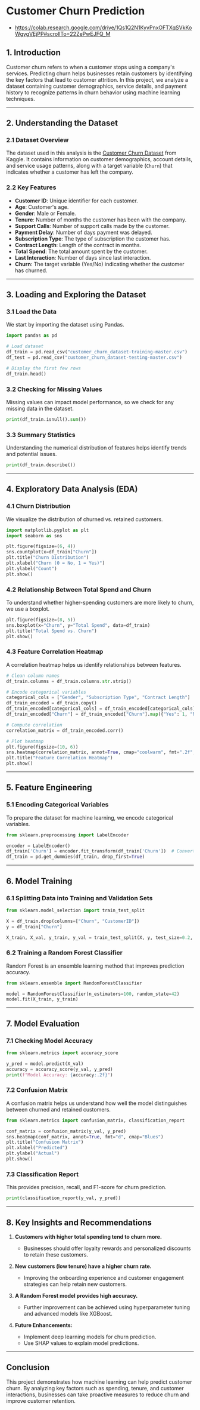 # Customer Churn Prediction
- https://colab.research.google.com/drive/1Qs1Q2N1KyvPnxOFTXqSVkKoWgygVEjPP#scrollTo=22ZePwEJFQ_M

## **1. Introduction**  
Customer churn refers to when a customer stops using a company's services. Predicting churn helps businesses retain customers by identifying the key factors that lead to customer attrition. In this project, we analyze a dataset containing customer demographics, service details, and payment history to recognize patterns in churn behavior using machine learning techniques.

---

## **2. Understanding the Dataset**  
### **2.1 Dataset Overview**  
The dataset used in this analysis is the [Customer Churn Dataset](https://www.kaggle.com/datasets/muhammadshahidazeem/customer-churn-dataset) from Kaggle. It contains information on customer demographics, account details, and service usage patterns, along with a target variable (`Churn`) that indicates whether a customer has left the company.

### **2.2 Key Features**  
- **Customer ID**: Unique identifier for each customer.  
- **Age**: Customer's age.  
- **Gender**: Male or Female.  
- **Tenure**: Number of months the customer has been with the company.  
- **Support Calls**: Number of support calls made by the customer.  
- **Payment Delay**: Number of days payment was delayed.  
- **Subscription Type**: The type of subscription the customer has.  
- **Contract Length**: Length of the contract in months.  
- **Total Spend**: The total amount spent by the customer.  
- **Last Interaction**: Number of days since last interaction.  
- **Churn**: The target variable (Yes/No) indicating whether the customer has churned.  

---

## **3. Loading and Exploring the Dataset**  
### **3.1 Load the Data**  
We start by importing the dataset using Pandas.

```python
import pandas as pd

# Load dataset
df_train = pd.read_csv("customer_churn_dataset-training-master.csv")
df_test = pd.read_csv("customer_churn_dataset-testing-master.csv")

# Display the first few rows
df_train.head()
```

### **3.2 Checking for Missing Values**  
Missing values can impact model performance, so we check for any missing data in the dataset.

```python
print(df_train.isnull().sum())
```

### **3.3 Summary Statistics**  
Understanding the numerical distribution of features helps identify trends and potential issues.

```python
print(df_train.describe())
```

---

## **4. Exploratory Data Analysis (EDA)**  
### **4.1 Churn Distribution**  
We visualize the distribution of churned vs. retained customers.

```python
import matplotlib.pyplot as plt
import seaborn as sns

plt.figure(figsize=(6, 4))
sns.countplot(x=df_train["Churn"])
plt.title("Churn Distribution")
plt.xlabel("Churn (0 = No, 1 = Yes)")
plt.ylabel("Count")
plt.show()
```

### **4.2 Relationship Between Total Spend and Churn**  
To understand whether higher-spending customers are more likely to churn, we use a boxplot.

```python
plt.figure(figsize=(8, 5))
sns.boxplot(x="Churn", y="Total Spend", data=df_train)
plt.title("Total Spend vs. Churn")
plt.show()
```

### **4.3 Feature Correlation Heatmap**  
A correlation heatmap helps us identify relationships between features.

```python
# Clean column names
df_train.columns = df_train.columns.str.strip()

# Encode categorical variables
categorical_cols = ["Gender", "Subscription Type", "Contract Length"]
df_train_encoded = df_train.copy()
df_train_encoded[categorical_cols] = df_train_encoded[categorical_cols].apply(lambda col: col.astype("category").cat.codes)
df_train_encoded["Churn"] = df_train_encoded["Churn"].map({"Yes": 1, "No": 0})

# Compute correlation
correlation_matrix = df_train_encoded.corr()

# Plot heatmap
plt.figure(figsize=(10, 6))
sns.heatmap(correlation_matrix, annot=True, cmap="coolwarm", fmt=".2f", linewidths=0.5)
plt.title("Feature Correlation Heatmap")
plt.show()
```

---

## **5. Feature Engineering**  
### **5.1 Encoding Categorical Variables**  
To prepare the dataset for machine learning, we encode categorical variables.

```python
from sklearn.preprocessing import LabelEncoder

encoder = LabelEncoder()
df_train['Churn'] = encoder.fit_transform(df_train['Churn'])  # Convert 'Yes'/'No' to 1/0
df_train = pd.get_dummies(df_train, drop_first=True)
```

---

## **6. Model Training**  
### **6.1 Splitting Data into Training and Validation Sets**  

```python
from sklearn.model_selection import train_test_split

X = df_train.drop(columns=["Churn", "CustomerID"])
y = df_train["Churn"]

X_train, X_val, y_train, y_val = train_test_split(X, y, test_size=0.2, random_state=42)
```

### **6.2 Training a Random Forest Classifier**  
Random Forest is an ensemble learning method that improves prediction accuracy.

```python
from sklearn.ensemble import RandomForestClassifier

model = RandomForestClassifier(n_estimators=100, random_state=42)
model.fit(X_train, y_train)
```

---

## **7. Model Evaluation**  
### **7.1 Checking Model Accuracy**  

```python
from sklearn.metrics import accuracy_score

y_pred = model.predict(X_val)
accuracy = accuracy_score(y_val, y_pred)
print(f"Model Accuracy: {accuracy:.2f}")
```

### **7.2 Confusion Matrix**  
A confusion matrix helps us understand how well the model distinguishes between churned and retained customers.

```python
from sklearn.metrics import confusion_matrix, classification_report

conf_matrix = confusion_matrix(y_val, y_pred)
sns.heatmap(conf_matrix, annot=True, fmt="d", cmap="Blues")
plt.title("Confusion Matrix")
plt.xlabel("Predicted")
plt.ylabel("Actual")
plt.show()
```

### **7.3 Classification Report**  
This provides precision, recall, and F1-score for churn prediction.

```python
print(classification_report(y_val, y_pred))
```

---

## **8. Key Insights and Recommendations**  
1. **Customers with higher total spending tend to churn more.**  
   - Businesses should offer loyalty rewards and personalized discounts to retain these customers.  

2. **New customers (low tenure) have a higher churn rate.**  
   - Improving the onboarding experience and customer engagement strategies can help retain new customers.  

3. **A Random Forest model provides high accuracy.**  
   - Further improvement can be achieved using hyperparameter tuning and advanced models like XGBoost.  

4. **Future Enhancements:**  
   - Implement deep learning models for churn prediction.  
   - Use SHAP values to explain model predictions.  

---

## **Conclusion**  
This project demonstrates how machine learning can help predict customer churn. By analyzing key factors such as spending, tenure, and customer interactions, businesses can take proactive measures to reduce churn and improve customer retention.

